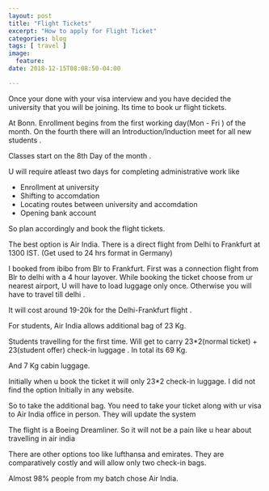 ```yaml
---
layout: post
title: "Flight Tickets"
excerpt: "How to apply for Flight Ticket"
categories: blog
tags: [ travel ]
image:
  feature:
date: 2018-12-15T08:08:50-04:00

---
```



Once your done with your visa interview and you have decided the university that you will be joining.
Its time to book ur flight tickets.

At Bonn. Enrollment begins from the first working day(Mon - Fri ) of the month. On the fourth there will an
Introduction/Induction meet for all new students .

Classes start on the 8th Day of the month .

U will require atleast two days for completing administrative work like
- Enrollment at university
- Shifting to accomdation
- Locating routes between university and accomdation
- Opening bank account


So plan accordingly and book the flight tickets.

The best option is Air India. There is a direct flight from Delhi to Frankfurt at 1300 IST. (Get used to 24 hrs format in Germany)

I booked from ibibo from Blr to Frankfurt. First was a connection flight from Blr to delhi with a 4 hour layover.  While booking the ticket choose from ur nearest airport, U will have to load luggage only once. Otherwise you will have to travel till delhi .

It will cost around 19-20k for the Delhi-Frankfurt flight .

For students, Air India allows additional bag of 23 Kg.

Students travelling for the first time. Will get to carry 23*2(normal ticket) + 23(student offer) check-in luggage . In total its 69 Kg.

And 7 Kg cabin luggage.  

Initially when u book the ticket it will only 23*2 check-in luggage. I did not find the option Initially in any website.

So to take the additional bag. You need to take your ticket along with ur visa to Air India office in person. They will update the system


The flight is a Boeing Dreamliner. So it will not be a pain like u hear about travelling in air india

There are other options too like lufthansa and emirates. They are comparatively costly and will allow only two check-in bags.


Almost 98% people from my batch chose Air India.
